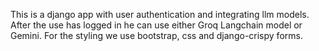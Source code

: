 This is a django app with user authentication and integrating llm models. 
After the use has logged in he can use either Groq Langchain model or Gemini. 
For the styling we use bootstrap, css and django-crispy forms.
